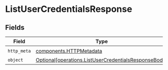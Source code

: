 # ListUserCredentialsResponse


## Fields

| Field                                                                                                              | Type                                                                                                               | Required                                                                                                           | Description                                                                                                        |
| ------------------------------------------------------------------------------------------------------------------ | ------------------------------------------------------------------------------------------------------------------ | ------------------------------------------------------------------------------------------------------------------ | ------------------------------------------------------------------------------------------------------------------ |
| `http_meta`                                                                                                        | [components.HTTPMetadata](../../models/components/httpmetadata.md)                                                 | :heavy_check_mark:                                                                                                 | N/A                                                                                                                |
| `object`                                                                                                           | [Optional[operations.ListUserCredentialsResponseBody]](../../models/operations/listusercredentialsresponsebody.md) | :heavy_minus_sign:                                                                                                 | 200                                                                                                                |